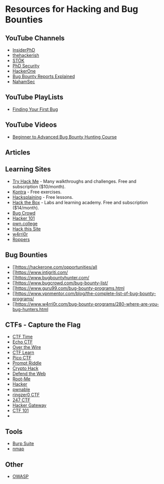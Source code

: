 # Resources for Hacking and Bug Bounties

## YouTube Channels

- [InsiderPhD](https://www.youtube.com/@InsiderPhD/videos)
- [thehackerish](https://www.youtube.com/@thehackerish/videos)
- [STÖK](https://www.youtube.com/@STOKfredrik/videos)
- [PhD Security](https://www.youtube.com/@phd_security/videos)
- [HackerOne](https://www.youtube.com/@HackerOneTV/videos)
- [Bug Bounty Reports Explained](https://www.youtube.com/@BugBountyReportsExplained/videos)
- [NahamSec](https://www.youtube.com/@NahamSec/videos)

## YouTube PlayLists

- [Finding Your First Bug](https://www.youtube.com/playlist?list=PLbyncTkpno5FZQ3ZgpHj1BdQ7XHwfvO1w)

## YouTube Videos

- [Beginner to Advanced Bug Bounty Hunting Course](https://www.youtube.com/watch?v=Rp69edBmFFo)

## Articles

## Learning Sites

- [Try Hack Me](https://tryhackme.com) - Many walkthroughs and challenges. Free and subscription ($10/month).
- [Kontra](https://application.security/) - Free exercises.
- [Hacksplaining](https://www.hacksplaining.com/) - Free lessons.
- [Hack the Box](https://app.hackthebox.com/home) - Labs and learning academy. Free and subscription ($14/month).
- [Bug Crowd](https://www.bugcrowd.com/)
- [Hacker 101](https://www.hacker101.com/)
- [pwn.college](https://dojo.pwn.college/)
- [Hack this Site](https://www.hackthissite.org)
- [w4rri0r](https://www.w4rri0r.com/)
- [Roppers](https://www.roppers.org/courses/ctf)

## Bug Bounties

- []https://hackerone.com/opportunities/all
- []https://www.intigriti.com/
- []https://www.bugbountyhunter.com/
- []https://www.bugcrowd.com/bug-bounty-list/
- []https://www.guru99.com/bug-bounty-programs.html
- []https://www.vpnmentor.com/blog/the-complete-list-of-bug-bounty-programs/
- []https://www.w4rri0r.com/bug-bounty-programs/280-where-are-you-bug-hunters.html

## CTFs - Capture the Flag

- [CTF Time](https://ctftime.org/)
- [Echo CTF](https://echoctf.red)
- [Over the Wire](https://overthewire.org)
- [CTF Learn](https://ctflearn.com/)
- [Pico CTF](https://picoctf.org/)
- [Prompt Riddle](https://promptriddle.com/)
- [Crypto Hack](https://cryptohack.org/)
- [Defend the Web](https://defendtheweb.net)
- [Root-Me](https://www.root-me.org)
- [Hacker](http://www.hacker.org/)
- [pwnable](https://pwnable.tw/)
- [ringzer0 CTF](https://ringzer0ctf.com)
- [247 CTF](https://247ctf.com)
- [Hacker Gateway](https://www.hackergateway.com/)
- [CTF 101](https://ctf101.org/)
- 

## Tools

- [Burp Suite](https://portswigger.net/burp/communitydownload)
- [nmap](https://nmap.org/)

## Other

- [OWASP](https://owasp.org/)
